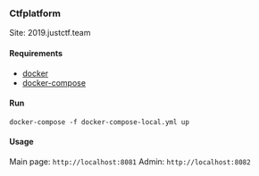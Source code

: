 ### Ctfplatform
Site: 2019.justctf.team

#### Requirements
- [docker](https://www.docker.com/)
- [docker-compose](https://docs.docker.com/compose/)

#### Run
`docker-compose -f docker-compose-local.yml up`

#### Usage
Main page: `http://localhost:8081`
Admin: `http://localhost:8082`
